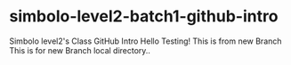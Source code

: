 # simbolo-level2-batch1-github-intro
Simbolo level2's Class GitHub Intro
Hello Testing!
This is from new Branch
This is for new Branch local directory..